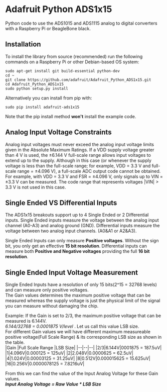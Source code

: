 # Adafruit Python ADS1x15
Python code to use the ADS1015 and ADS1115 analog to digital converters with a Raspberry Pi or BeagleBone black.

## Installation

To install the library from source (recommended) run the following commands on a Raspberry Pi or other Debian-based OS system:

    sudo apt-get install git build-essential python-dev
    cd ~
    git clone https://github.com/adafruit/Adafruit_Python_ADS1x15.git
    cd Adafruit_Python_ADS1x15
    sudo python setup.py install

Alternatively you can install from pip with:

    sudo pip install adafruit-ads1x15

Note that the pip install method **won't** install the example code.

## Analog Input Voltage Constraints
Analog input voltages must never exceed the analog input voltage limits given in the Absolute Maximum Ratings. If a VDD supply voltage greater than 4 V is used, the ±6.144 V full-scale range allows input voltages to extend up to the supply. Although in this case (or whenever the supply voltage is less than the full-scale range; for example, VDD = 3.3 V and full-scale range = ±4.096 V), a full-scale ADC output code cannot be obtained. For example, with VDD = 3.3 V and FSR = ±4.096 V, only signals up to VIN = ±3.3 V can be measured. The code range that
represents voltages |VIN| > 3.3 V is not used in this case.

## Single Ended VS Differential Inputs
The ADS1x15 breakouts support up to 4 Single Ended or 2 Differential inputs.
Single Ended inputs measure the voltage between the analog input channel (A0-A3) and analog ground (GND).
Differential inputs measure the voltage between two analog input channels.  (A0&A1 or A2&A3).

Single Ended Inputs can only measure **Positive voltages**. Without the sign bit, you only get an
effective **15 bit resolution**.
Differential inputs can measure both **Positive and Negative voltages** providing the full **16 bit
resolution**.

## Single Ended Input Voltage Measurement
Single Ended Inputs have a resolution of only 15 bits(2^15 = 32768 levels) and can measure only positive voltages.  
The Gain values determines the maximum positive voltage that can be measured whereas the supply voltage is just the physical limit of the signal you can measure without damaging the chip.

Example: If the Gain is set to 2/3, the maximum positive voltage that can be measured is 6.144V.  
*6.144/32768 = 0.0001875 V/level* . Let us call this value LSB size.  
For different Gain values we will have different maximum measureable positive voltage(Full Scale Range) & its corresponding LSB size as shown in the table.  
|Gain  |Full Scale Range  |LSB Size|
|--|--|--|
|2/3|6.144V|0001875 = 187.5uV|
|1|4.096V|0.000125 = 125uV|
|2|2.048V|0.0000625 = 62.5uV|
|4|1.024V|0.00003125 = 31.25uV|
|8|0.512V|0.000015625 = 15.625uV|
|16|0.256V|0.0000078125 = 7.8216uV|

From this we can find the value of the Input Analog Voltage for these Gain values.  
***Input Analog Voltage =  Raw Value * LSB Size***
